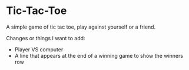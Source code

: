 # Tic-Tac-Toe
A simple game of tic tac toe, play against yourself or a friend.


Changes or things I want to add:
- Player VS computer
- A line that appears at the end of a winning game to show the winners row

